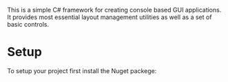 This is a simple C# framework for creating console based GUI applications.
It provides most essential layout management utilities as well as a set of basic controls.

# Setup

To setup your project first install the Nuget packege:
